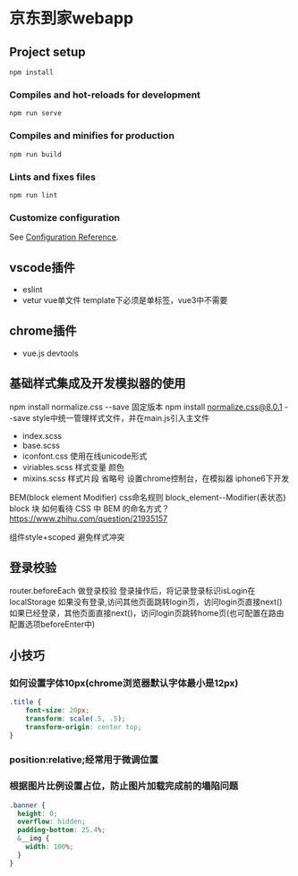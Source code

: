 # 京东到家webapp

## Project setup
```
npm install
```

### Compiles and hot-reloads for development
```
npm run serve
```

### Compiles and minifies for production
```
npm run build
```

### Lints and fixes files
```
npm run lint
```

### Customize configuration
See [Configuration Reference](https://cli.vuejs.org/config/).

## vscode插件
- eslint
- vetur vue单文件 template下必须是单标签，vue3中不需要

## chrome插件
- vue.js devtools

## 基础样式集成及开发模拟器的使用
npm install normalize.css --save 固定版本 npm install normalize.css@8.0.1 --save
style中统一管理样式文件，并在main.js引入主文件
- index.scss
- base.scss
- iconfont.css 使用在线unicode形式
- viriables.scss 样式变量 颜色
- mixins.scss 样式片段 省略号
设置chrome控制台，在模拟器 iphone6下开发

BEM(block element Modifier) css命名规则  block_element--Modifier(表状态)  block 块
如何看待 CSS 中 BEM 的命名方式？  https://www.zhihu.com/question/21935157

组件style+scoped 避免样式冲突


## 登录校验
router.beforeEach 做登录校验
登录操作后，将记录登录标识isLogin在localStorage
如果没有登录,访问其他页面跳转login页，访问login页直接next()
如果已经登录，其他页面直接next()，访问login页跳转home页(也可配置在路由配置选项beforeEnter中)


## 小技巧

### 如何设置字体10px(chrome浏览器默认字体最小是12px)
```css
.title {
    font-size: 20px;
    transform: scale(.5, .5);
    transform-origin: center top;
}
```
### position:relative;经常用于微调位置
### 根据图片比例设置占位，防止图片加载完成前的塌陷问题
```scss
.banner {
  height: 0;
  overflow: hidden;
  padding-bottom: 25.4%;
  &__img {
    width: 100%;
  }
}
```
